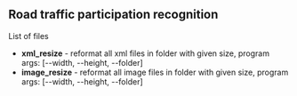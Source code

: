 ## Road traffic participation recognition

List of files

- **xml_resize** - reformat all xml files in folder with given size, program args: [--width, --height, --folder]
- **image_resize** - reformat all image files in folder with given size, program args: [--width, --height, --folder]


